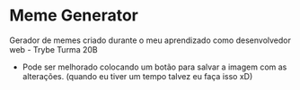 # Meme Generator
Gerador de memes criado durante o meu aprendizado como desenvolvedor web - Trybe Turma 20B

- Pode ser melhorado colocando um botão para salvar a imagem com as alterações.
(quando eu tiver um tempo talvez eu faça isso xD)
